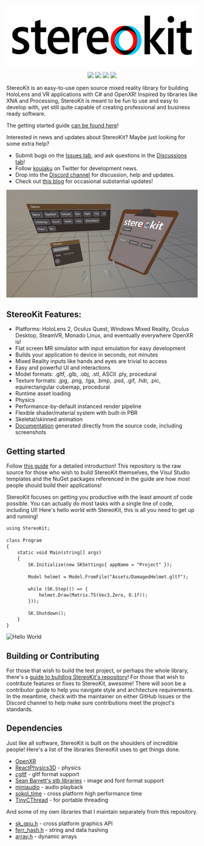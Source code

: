 <p align="center"><img src="/Tools/img/StereoKitWide.svg" alt="StereoKit Logo" height="160"></p>
<p align="center">
    <a href="https://github.com/maluoi/stereokit/branches"><img src="https://img.shields.io/github/last-commit/maluoi/stereokit/develop" /></a>
    <a href="https://tldrlegal.com/license/mit-license"><img src="https://img.shields.io/github/license/maluoi/stereokit" /></a>
    <a href="https://www.nuget.org/packages/StereoKit/"><img src="https://img.shields.io/nuget/v/StereoKit" /></a>
    <a href="https://marketplace.visualstudio.com/items?itemName=NickKlingensmith.StereoKitTemplates"><img src="https://img.shields.io/visual-studio-marketplace/i/NickKlingensmith.StereoKitTemplates" /></a>
</p>

StereoKit is an easy-to-use open source mixed reality library for building HoloLens and VR applications with C# and OpenXR! Inspired by libraries like XNA and Processing, StereoKit is meant to be fun to use and easy to develop with, yet still quite capable of creating professional and business ready software.

The getting started guide [can be found here](https://stereokit.net/Pages/Guides/Getting-Started.html)!

Interested in news and updates about StereoKit? Maybe just looking for some extra help?
- Submit bugs on the [Issues tab](https://github.com/maluoi/StereoKit/issues), and ask questions in the [Discussions tab](https://github.com/maluoi/StereoKit/discussions)!
- Follow [koujaku](https://twitter.com/koujaku/) on Twitter for development news.
- Drop into the [Discord channel](https://discord.gg/jtZpfS7nyK) for discussion, help and updates.
- Check out [this blog](https://playdeck.net/project/stereokit) for occasional substantial updates!

![Screenshot](/Tools/img/FeatureImage.jpg)

## StereoKit Features:
- Platforms: HoloLens 2, Oculus Quest, Windows Mixed Reality, Oculus Desktop, SteamVR, Monado Linux, and eventually everywhere OpenXR is!
- Flat screen MR simulator with input emulation for easy development
- Builds your application to device in seconds, not minutes
- Mixed Reality inputs like hands and eyes are trivial to access
- Easy and powerful UI and interactions
- Model formats: .gltf, .glb, .obj, .stl, ASCII .ply, procedural
- Texture formats: .jpg, .png, .tga, .bmp, .psd, .gif, .hdr, .pic, equirectangular cubemap, procedural
- Runtime asset loading
- Physics
- Performance-by-default instanced render pipeline
- Flexible shader/material system with built-in PBR
- Skeletal/skinned animation
- [Documentation](https://stereokit.net/) generated directly from the source code, including screenshots

## Getting started

Follow [this guide](https://stereokit.net/Pages/Guides/Getting-Started.html) for a detailed introduction! This repository is the raw source for those who wish to build StereoKit themselves, the Visul Studio templates and the NuGet packages referenced in the guide are how most people should build their applications! 

StereoKit focuses on getting you productive with the least amount of code possible. You can actually do most tasks with a single line of code, including UI! Here's hello world with StereoKit, this is all you need to get up and running!

```CSharp
using StereoKit;

class Program
{
	static void Main(string[] args)
	{
		SK.Initialize(new SKSettings{ appName = "Project" });

		Model helmet = Model.FromFile("Assets/DamagedHelmet.gltf");

		while (SK.Step(() => {
			helmet.Draw(Matrix.TS(Vec3.Zero, 0.1f));
		}));

		SK.Shutdown();
	}
}
```
![Hello World](/Tools/img/StereoKitMin.gif)

## Building or Contributing

For those that wish to build the test project, or perhaps the whole library, there's a [guide to building StereoKit's repository](/Building.md)! For those that wish to contribute features or fixes to StereoKit, awesome! There will soon be a contributor guide to help you navigate style and architecture requirements. In the meantime, check with the maintainer on either GitHub Issues or the Discord channel to help make sure contributions meet the project's standards.

## Dependencies

Just like all software, StereoKit is built on the shoulders of incredible people! Here's a list of the libraries StereoKit uses to get things done.

- [OpenXR](https://www.khronos.org/openxr/)
- [ReactPhysics3D](https://www.reactphysics3d.com/) - physics
- [cgltf](https://github.com/jkuhlmann/cgltf) - gltf format support
- [Sean Barrett's stb libraries](https://github.com/nothings/stb) - image and font format support
- [miniaudio](https://github.com/dr-soft/miniaudio) - audio playback
- [sokol_time](https://github.com/floooh/sokol) - cross platform high performance time
- [TinyCThread](https://github.com/tinycthread/tinycthread) - for portable threading

And some of my own libraries that I maintain separately from this repository.

- [sk_gpu.h](https://github.com/maluoi/sk_gpu) - cross platform graphics API
- [ferr_hash.h](https://github.com/maluoi/header-libs) - string and data hashing
- [array.h](https://github.com/maluoi/header-libs) - dynamic arrays